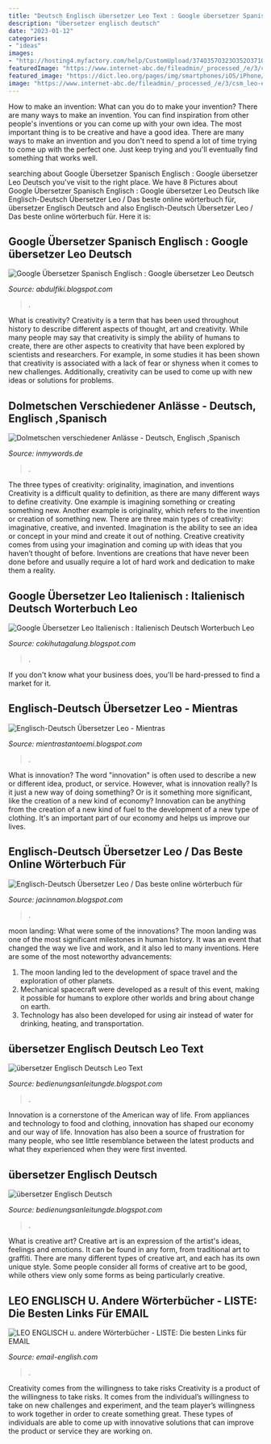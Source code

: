 ```yaml
---
title: "Deutsch Englisch übersetzer Leo Text : Google übersetzer Spanisch Englisch : Google übersetzer Leo Deutsch"
description: "Übersetzer englisch deutsch"
date: "2023-01-12"
categories:
- "ideas"
images:
- "http://hosting4.myfactory.com/help/CustomUpload/374O357O323O352O371O352O350O359O356O363O367O/Verkaufsbelegarten-RegBetriebsstaetten.jpg"
featuredImage: "https://www.internet-abc.de/fileadmin/_processed_/e/3/csm_leo-englisch-deutsches-woerterbuch_382eb1ac06.jpg"
featured_image: "https://dict.leo.org/pages/img/smartphones/iOS/iPhone/addInfo.jpg"
image: "https://www.internet-abc.de/fileadmin/_processed_/e/3/csm_leo-englisch-deutsches-woerterbuch_382eb1ac06.jpg"
---
```



How to make an invention: What can you do to make your invention?
There are many ways to make an invention. You can find inspiration from other people's inventions or you can come up with your own idea. The most important thing is to be creative and have a good idea. There are many ways to make an invention and you don't need to spend a lot of time trying to come up with the perfect one. Just keep trying and you'll eventually find something that works well.

	

		
searching about Google Übersetzer Spanisch Englisch : Google übersetzer Leo Deutsch you've visit to the right place. We have 8 Pictures about Google Übersetzer Spanisch Englisch : Google übersetzer Leo Deutsch like Englisch-Deutsch Übersetzer Leo / Das beste online wörterbuch für, übersetzer Englisch Deutsch and also Englisch-Deutsch Übersetzer Leo / Das beste online wörterbuch für. Here it is:
		
    
## Google Übersetzer Spanisch Englisch : Google übersetzer Leo Deutsch

<img loading=lazy src="https://www.sir-apfelot.de/wp-content/uploads/2019/06/deepl-uebersetzer-spanisch-1024x589.jpg" onerror="this.onerror=null;this.src='https://tse4.mm.bing.net/th?id=OIP.RJnMqERZqwFTATKW0YUD3wHaEQ&amp;pid=15.1';" alt="Google Übersetzer Spanisch Englisch : Google übersetzer Leo Deutsch">

_Source: abdulfiki.blogspot.com_

>. 

	

What is creativity?
Creativity is a term that has been used throughout history to describe different aspects of thought, art and creativity. While many people may say that creativity is simply the ability of humans to create, there are other aspects to creativity that have been explored by scientists and researchers. For example, in some studies it has been shown that creativity is associated with a lack of fear or shyness when it comes to new challenges. Additionally, creativity can be used to come up with new ideas or solutions for problems.

    
## Dolmetschen Verschiedener Anlässe - Deutsch, Englisch ,Spanisch

<img loading=lazy src="https://inmywords.de/wp-content/uploads/2016/01/Dolmetscherin-in-Aktion.jpg" onerror="this.onerror=null;this.src='https://tse1.mm.bing.net/th?id=OIP.4iIT8cr613GtL3LrNchuVQHaLI&amp;pid=15.1';" alt="Dolmetschen verschiedener Anlässe - Deutsch, Englisch ,Spanisch">

_Source: inmywords.de_

>. 

	

The three types of creativity: originality, imagination, and inventions
Creativity is a difficult quality to definition, as there are many different ways to define creativity. One example is imagining something or creating something new. Another example is originality, which refers to the invention or creation of something new. 
There are three main types of creativity: imaginative, creative, and invented. Imagination is the ability to see an idea or concept in your mind and create it out of nothing. Creative creativity comes from using your imagination and coming up with ideas that you haven’t thought of before. Inventions are creations that have never been done before and usually require a lot of hard work and dedication to make them a reality.

    
## Google Übersetzer Leo Italienisch : Italienisch Deutsch Worterbuch Leo

<img loading=lazy src="https://dict.leo.org/pages/img/smartphones/iOS/iPhone/addInfo.jpg" onerror="this.onerror=null;this.src='https://tse3.mm.bing.net/th?id=OIP.hHa00PykYI6H3v1PM-VhhAHaQC&amp;pid=15.1';" alt="Google Übersetzer Leo Italienisch : Italienisch Deutsch Worterbuch Leo">

_Source: cokihutagalung.blogspot.com_

>. 

	

If you don't know what your business does, you'll be hard-pressed to find a market for it.

    
## Englisch-Deutsch Übersetzer Leo - Mientras

<img loading=lazy src="https://image.winudf.com/v2/image1/b3JnLmxlby5hbmRyb2lkLmRpY3Rfc2NyZWVuXzBfMTU1NDc2NTUzOV8wNzg/screen-0.jpg?fakeurl=1&amp;type=.jpg" onerror="this.onerror=null;this.src='https://tse1.mm.bing.net/th?id=OIP.1y6QJrlVT_AKFwxpTY5PNQHaNK&amp;pid=15.1';" alt="Englisch-Deutsch Übersetzer Leo - Mientras">

_Source: mientrastantoemi.blogspot.com_

>. 

	

What is innovation?
The word "innovation" is often used to describe a new or different idea, product, or service. However, what is innovation really? Is it just a new way of doing something? Or is it something more significant, like the creation of a new kind of economy?
Innovation can be anything from the creation of a new kind of fuel to the development of a new type of clothing. It's an important part of our economy and helps us improve our lives.

    
## Englisch-Deutsch Übersetzer Leo / Das Beste Online Wörterbuch Für

<img loading=lazy src="https://www.internet-abc.de/fileadmin/_processed_/e/3/csm_leo-englisch-deutsches-woerterbuch_382eb1ac06.jpg" onerror="this.onerror=null;this.src='https://tse4.mm.bing.net/th?id=OIP.EofUCWPKLGuohcUlPLI81AAAAA&amp;pid=15.1';" alt="Englisch-Deutsch Übersetzer Leo / Das beste online wörterbuch für">

_Source: jacinnamon.blogspot.com_

>. 

	

moon landing: What were some of the innovations?
The moon landing was one of the most significant milestones in human history. It was an event that changed the way we live and work, and it also led to many inventions. Here are some of the most noteworthy advancements: 
1) The moon landing led to the development of space travel and the exploration of other planets. 
2) Mechanical spacecraft were developed as a result of this event, making it possible for humans to explore other worlds and bring about change on earth. 
3) Technology has also been developed for using air instead of water for drinking, heating, and transportation.

    
## übersetzer Englisch Deutsch Leo Text

<img loading=lazy src="http://hosting4.myfactory.com/help/CustomUpload/374O357O323O352O371O352O350O359O356O363O367O/Verkaufsbelegarten-RegBetriebsstaetten.jpg" onerror="this.onerror=null;this.src='https://tse2.mm.bing.net/th?id=OIP.kjK3P1pZZKdgCn2uhyGJ4QHaGU&amp;pid=15.1';" alt="übersetzer Englisch Deutsch Leo Text">

_Source: bedienungsanleitungde.blogspot.com_

>. 

	

Innovation is a cornerstone of the American way of life. From appliances and technology to food and clothing, innovation has shaped our economy and our way of life. Innovation has also been a source of frustration for many people, who see little resemblance between the latest products and what they experienced when they were first invented.

    
## übersetzer Englisch Deutsch

<img loading=lazy src="https://images.sftcdn.net/images/t_app-cover-l,f_auto/p/a4cbf2d6-9b65-11e6-b51a-00163ec9f5fa/3621441944/promt-mac-englisch-deutsch-deutsch-englisch-screenshot.jpg" onerror="this.onerror=null;this.src='https://tse4.mm.bing.net/th?id=OIP.z_u1_EG7UHUtPZnt7OpeBAHaFe&amp;pid=15.1';" alt="übersetzer Englisch Deutsch">

_Source: bedienungsanleitungde.blogspot.com_

>. 

	

What is creative art?
Creative art is an expression of the artist's ideas, feelings and emotions. It can be found in any form, from traditional art to graffiti. There are many different types of creative art, and each has its own unique style. Some people consider all forms of creative art to be good, while others view only some forms as being particularly creative.

    
## LEO ENGLISCH U. Andere Wörterbücher - LISTE: Die Besten Links Für EMAIL

<img loading=lazy src="http://www.email-english.com/leo/images/google-translate-uebersetzer.jpg" onerror="this.onerror=null;this.src='https://tse1.mm.bing.net/th?id=OIP.UJSvo1Sg2LQYOaxjOsHIoQAAAA&amp;pid=15.1';" alt="LEO ENGLISCH u. andere Wörterbücher - LISTE: Die besten Links für EMAIL">

_Source: email-english.com_

>. 

	

Creativity comes from the willingness to take risks
Creativity is a product of the willingness to take risks. It comes from the individual’s willingness to take on new challenges and experiment, and the team player’s willingness to work together in order to create something great. These types of individuals are able to come up with innovative solutions that can improve the product or service they are working on.

